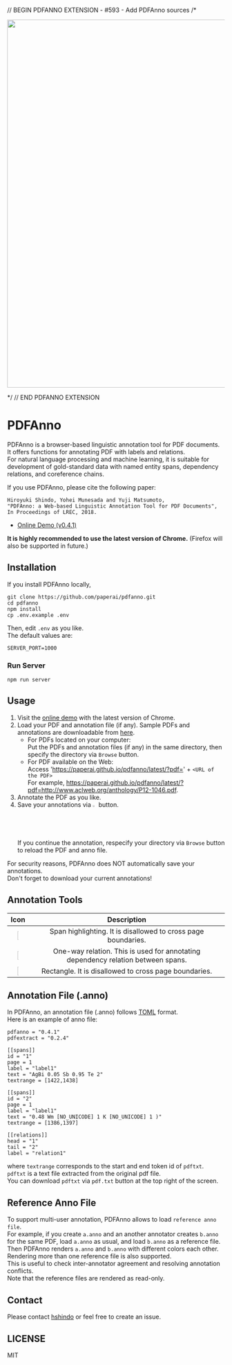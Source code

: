 // BEGIN PDFANNO EXTENSION - #593 - Add PDFAnno sources
/*
<p align="center"><img src="https://github.com/paperai/pdfanno/blob/master/pdfanno.gif" width="850"></p>
*/
// END PDFANNO EXTENSION

# PDFAnno
PDFAnno is a browser-based linguistic annotation tool for PDF documents.  
It offers functions for annotating PDF with labels and relations.  
For natural language processing and machine learning, it is suitable for development of gold-standard data with named entity spans, dependency relations, and coreference chains.

If you use PDFAnno, please cite the following paper:
```
Hiroyuki Shindo, Yohei Munesada and Yuji Matsumoto,
"PDFAnno: a Web-based Linguistic Annotation Tool for PDF Documents",
In Proceedings of LREC, 2018.
```

* [Online Demo (v0.4.1)](https://paperai.github.io/pdfanno/0.4.1/)

**It is highly recommended to use the latest version of Chrome.** (Firefox will also be supported in future.)

## Installation
If you install PDFAnno locally,
```
git clone https://github.com/paperai/pdfanno.git
cd pdfanno
npm install
cp .env.example .env
```

Then, edit `.env` as you like.  
The default values are:
```
SERVER_PORT=1000
```

### Run Server
```
npm run server
```

## Usage
1. Visit the [online demo](https://paperai.github.io/pdfanno/latest/) with the latest version of Chrome.
1. Load your PDF and annotation file (if any). Sample PDFs and annotations are downloadable from [here](https://cl.naist.jp/%7Eshindo/pdfanno_material.zip).
    * For PDFs located on your computer:  
    Put the PDFs and annotation files (if any) in the same directory, then specify the directory via `Browse` button.
    * For PDF available on the Web:  
    Access 'https://paperai.github.io/pdfanno/latest/?pdf=' + `<URL of the PDF>`  
    For example, https://paperai.github.io/pdfanno/latest/?pdf=http://www.aclweb.org/anthology/P12-1046.pdf.  
1. Annotate the PDF as you like.
1. Save your annotations via <img src="https://github.com/paperai/pdfanno/blob/master/icons/fa-download.png" width="2%"> button.  
If you continue the annotation, respecify your directory via `Browse` button to reload the PDF and anno file.

For security reasons, PDFAnno does NOT automatically save your annotations.  
Don't forget to download your current annotations!  

## Annotation Tools
| Icon | Description |
|:---:|:---:|
| <img src="https://github.com/paperai/pdfanno/blob/master/icons/fa-pencil.png" width="7%"> | Span highlighting. It is disallowed to cross page boundaries. |
| <img src="https://github.com/paperai/pdfanno/blob/master/icons/fa-long-arrow-right.png" width="7%"> | One-way relation. This is used for annotating dependency relation between spans. |
| <img src="https://github.com/paperai/pdfanno/blob/master/icons/fa-square-o.png" width="7%"> | Rectangle. It is disallowed to cross page boundaries. |

## Annotation File (.anno)
In PDFAnno, an annotation file (.anno) follows [TOML](https://github.com/toml-lang/toml) format.  
Here is an example of anno file:
```
pdfanno = "0.4.1"
pdfextract = "0.2.4"

[[spans]]
id = "1"
page = 1
label = "label1"
text = "AgBi 0.05 Sb 0.95 Te 2"
textrange = [1422,1438]

[[spans]]
id = "2"
page = 1
label = "label1"
text = "0.48 Wm [NO_UNICODE] 1 K [NO_UNICODE] 1 )"
textrange = [1386,1397]

[[relations]]
head = "1"
tail = "2"
label = "relation1"
```
where `textrange` corresponds to the start and end token id of `pdftxt`.  
`pdftxt` is a text file extracted from the original pdf file.  
You can download `pdftxt` via `pdf.txt` button at the top right of the screen.

## Reference Anno File
To support multi-user annotation, PDFAnno allows to load `reference anno file`.  
For example, if you create `a.anno` and an another annotator creates `b.anno` for the same PDF, load `a.anno` as usual, and load `b.anno` as a reference file. Then PDFAnno renders `a.anno` and `b.anno` with different colors each other. Rendering more than one reference file is also supported.   
This is useful to check inter-annotator agreement and resolving annotation conflicts.  
Note that the reference files are rendered as read-only.

## Contact
Please contact [hshindo](https://github.com/hshindo) or feel free to create an issue.

## LICENSE
MIT

